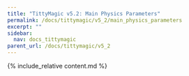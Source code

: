 ```yaml
---
title: "TittyMagic v5.2: Main Physics Parameters"
permalink: /docs/tittymagic/v5_2/main_physics_parameters
excerpt: ""
sidebar:
  nav: docs_tittymagic
parent_url: /docs/tittymagic/v5_2
---
```


{% include_relative content.md %}
